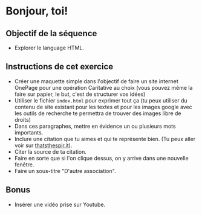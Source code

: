 # Bonjour, toi!

## Objectif de la séquence

- Explorer le language HTML.

## Instructions de cet exercice

- Créer une maquette simple dans l'objectif de faire un site internet OnePage pour une opération Caritative au choix (vous pouvez même la faire sur papier, le but, c'est de structurer vos idées)
- Utiliser le fichier `index.html` pour exprimer tout ça (tu peux utiliser du contenu de site existant pour les textes et pour les images google avec les outils de recherche te permettra de trouver des images libre de droits)
- Dans ces paragraphes, mettre en évidence un ou plusieurs mots importants.
- Inclure une citation que tu aimes et qui te représente bien. (Tu peux aller voir sur [thatsthespir.it](https://thatsthespir.it)).
- Citer la source de ta citation.
- Faire en sorte que si l'on clique dessus, on y arrive dans une nouvelle fenêtre.
- Faire un sous-titre "D'autre association".

## Bonus

- Insérer une vidéo prise sur Youtube.
